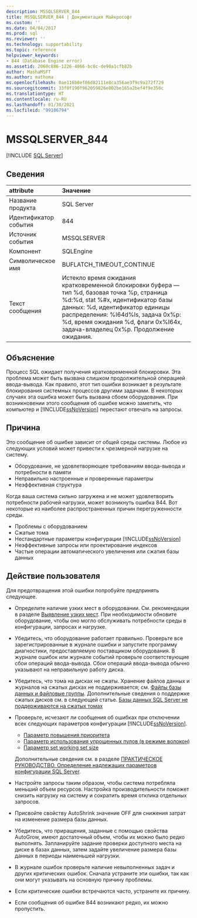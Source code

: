 ```yaml
---
description: MSSQLSERVER_844
title: MSSQLSERVER_844 | Документация Майкрософт
ms.custom: ''
ms.date: 04/04/2017
ms.prod: sql
ms.reviewer: ''
ms.technology: supportability
ms.topic: reference
helpviewer_keywords:
- 844 (Database Engine error)
ms.assetid: 2060c886-1226-4066-bc0c-de90a1cfb82b
author: MashaMSFT
ms.author: mathoma
ms.openlocfilehash: 0ae116b0ef06d82111e8ca356ae3f9c9a272f729
ms.sourcegitcommit: 33f0f190f962059826e002be165a2bef4f9e350c
ms.translationtype: HT
ms.contentlocale: ru-RU
ms.lasthandoff: 01/30/2021
ms.locfileid: "99186794"
---
```

# <a name="mssqlserver_844"></a>MSSQLSERVER_844
 [!INCLUDE [SQL Server](../../includes/applies-to-version/sqlserver.md)]
  
## <a name="details"></a>Сведения  
  
| attribute | Значение |  
| :-------- | :---- |  
|Название продукта|SQL Server|  
|Идентификатор события|844|  
|Источник события|MSSQLSERVER|  
|Компонент|SQLEngine|  
|Символическое имя|BUFLATCH_TIMEOUT_CONTINUE|  
|Текст сообщения|Истекло время ожидания кратковременной блокировки буфера — тип %d, базовая точка %p, страница %d:%d, stat %#x, идентификатор базы данных: %d, идентификатор единицы распределения: %I64d%ls, задача 0x%p: %d, время ожидания %d, флаги 0x%I64x, задача-владелец 0x%p.  Продолжение ожидания.|  
  
## <a name="explanation"></a>Объяснение
Процесс SQL ожидает получения кратковременной блокировки. Эта проблема может быть вызвана слишком продолжительной операцией ввода-вывода. Как правило, этот тип ошибки возникает в результате блокирования системных процессов другими задачами. В некоторых случаях эта ошибка может быть вызвана сбоем оборудования.  При возникновении этого сообщения об ошибке можно заметить, что компьютер и [!INCLUDE[ssNoVersion](../../includes/ssnoversion-md.md)] перестают отвечать на запросы.

## <a name="cause"></a>Причина
Это сообщение об ошибке зависит от общей среды системы. Любое из следующих условий может привести к чрезмерной нагрузке на систему.

- Оборудование, не удовлетворяющее требованиям ввода-вывода и потребности в памяти
- Неправильно настроенные и проверенные параметры
- Неэффективная структура

 Когда ваша система сильно загружена и не может удовлетворить потребности рабочей нагрузки, может возникнуть ошибка 844. Вот некоторые из наиболее распространенных причин перегруженности среды.

- Проблемы с оборудованием
- Сжатые тома
- Нестандартные параметры конфигурации [!INCLUDE[ssNoVersion](../../includes/ssnoversion-md.md)]
- Неэффективные запросы или проектирование индексов
- Частые операции автоматического увеличения или сжатия базы данных

## <a name="user-action"></a>Действие пользователя  
Для предотвращения этой ошибки попробуйте предпринять следующее.  
  
- Определите наличие узких мест в оборудовании. См. рекомендации в разделе [Выявление узких мест](../performance/identify-bottlenecks.md). При необходимости обновите оборудование, чтобы оно могло обслуживать потребности среды в конфигурации, запросах и нагрузке.

- Убедитесь, что оборудование работает правильно. Проверьте все зарегистрированные в журнале ошибки и запустите программу диагностики, предоставляемую поставщиком оборудования. В журнале ошибок или журнале событий проверьте соответствующие сбои операций ввода-вывода. Сбои операций ввода-вывода обычно указывают на неправильную работу диска.  
- Убедитесь, что тома на дисках не сжаты. Хранение файлов данных и журналов на сжатых дисках не поддерживается; см. [Файлы базы данных и файловые группы](../databases/database-files-and-filegroups.md). Дополнительные сведения о поддержке сжатых дисков см. в следующей статье. [Базы данных SQL Server не поддерживаются на сжатых томах](https://support.microsoft.com/EN-US/help/231347)

- Проверьте, исчезают ли сообщения об ошибках при отключении всех следующих параметров конфигурации [!INCLUDE[ssNoVersion](../../includes/ssnoversion-md.md)].
   - [Параметр повышения приоритета](../../database-engine/configure-windows/configure-the-priority-boost-server-configuration-option.md)
   - [Параметр использования упрощенных пулов (в режиме волокон)](../../database-engine/configure-windows/lightweight-pooling-server-configuration-option.md)
   - [Параметр set working set size](../../database-engine/configure-windows/set-working-set-size-server-configuration-option.md)

    Дополнительные сведения см. в разделе [ПРАКТИЧЕСКОЕ РУКОВОДСТВО. Определение надлежащих параметров конфигурации SQL Server](https://support.microsoft.com/EN-US/help/319942).

- Настройте запросы таким образом, чтобы система потребляла меньший объем ресурсов. Настройка производительности поможет снизить нагрузку на систему и сократить время отклика отдельных запросов.
- Присвойте свойству AutoShrink значение OFF для снижения затрат на изменение размера базы данных.
- Убедитесь, что приращения, заданные с помощью свойства AutoGrow, имеют достаточный объем, чтобы их можно было редко выполнять. Запланируйте задание проверки доступного места на диске в базах данных, затем задайте увеличение размера базы данных в периоды наименьшей нагрузки.
- В журнале ошибок проверьте наличие невыполненных задач и других критических ошибок. Сначала устраните эти ошибки, так как они могут указывать на основную причину проблемы.
- Если критические ошибки встречаются часто, устраните их причину.
- Если сообщения об ошибке 844 возникают редко, их можно пропустить.
